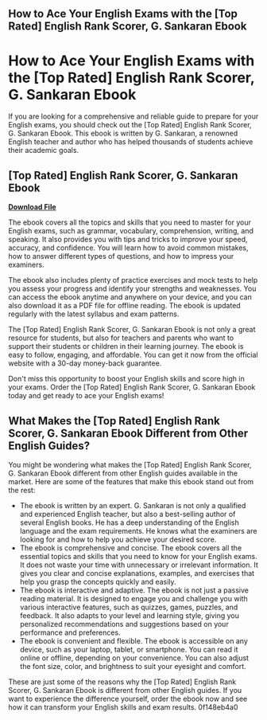 ## How to Ace Your English Exams with the [Top Rated] English Rank Scorer, G. Sankaran Ebook

  
# How to Ace Your English Exams with the [Top Rated] English Rank Scorer, G. Sankaran Ebook
 
If you are looking for a comprehensive and reliable guide to prepare for your English exams, you should check out the [Top Rated] English Rank Scorer, G. Sankaran Ebook. This ebook is written by G. Sankaran, a renowned English teacher and author who has helped thousands of students achieve their academic goals.
 
## [Top Rated] English Rank Scorer, G. Sankaran Ebook


[**Download File**](https://corppresinro.blogspot.com/?d=2tL3WY)

 
The ebook covers all the topics and skills that you need to master for your English exams, such as grammar, vocabulary, comprehension, writing, and speaking. It also provides you with tips and tricks to improve your speed, accuracy, and confidence. You will learn how to avoid common mistakes, how to answer different types of questions, and how to impress your examiners.
 
The ebook also includes plenty of practice exercises and mock tests to help you assess your progress and identify your strengths and weaknesses. You can access the ebook anytime and anywhere on your device, and you can also download it as a PDF file for offline reading. The ebook is updated regularly with the latest syllabus and exam patterns.
 
The [Top Rated] English Rank Scorer, G. Sankaran Ebook is not only a great resource for students, but also for teachers and parents who want to support their students or children in their learning journey. The ebook is easy to follow, engaging, and affordable. You can get it now from the official website with a 30-day money-back guarantee.
 
Don't miss this opportunity to boost your English skills and score high in your exams. Order the [Top Rated] English Rank Scorer, G. Sankaran Ebook today and get ready to ace your English exams!
  
## What Makes the [Top Rated] English Rank Scorer, G. Sankaran Ebook Different from Other English Guides?
 
You might be wondering what makes the [Top Rated] English Rank Scorer, G. Sankaran Ebook different from other English guides available in the market. Here are some of the features that make this ebook stand out from the rest:
 
- The ebook is written by an expert. G. Sankaran is not only a qualified and experienced English teacher, but also a best-selling author of several English books. He has a deep understanding of the English language and the exam requirements. He knows what the examiners are looking for and how to help you achieve your desired score.
- The ebook is comprehensive and concise. The ebook covers all the essential topics and skills that you need to know for your English exams. It does not waste your time with unnecessary or irrelevant information. It gives you clear and concise explanations, examples, and exercises that help you grasp the concepts quickly and easily.
- The ebook is interactive and adaptive. The ebook is not just a passive reading material. It is designed to engage you and challenge you with various interactive features, such as quizzes, games, puzzles, and feedback. It also adapts to your level and learning style, giving you personalized recommendations and suggestions based on your performance and preferences.
- The ebook is convenient and flexible. The ebook is accessible on any device, such as your laptop, tablet, or smartphone. You can read it online or offline, depending on your convenience. You can also adjust the font size, color, and brightness to suit your eyesight and comfort.

These are just some of the reasons why the [Top Rated] English Rank Scorer, G. Sankaran Ebook is different from other English guides. If you want to experience the difference yourself, order the ebook now and see how it can transform your English skills and exam results.
 0f148eb4a0
